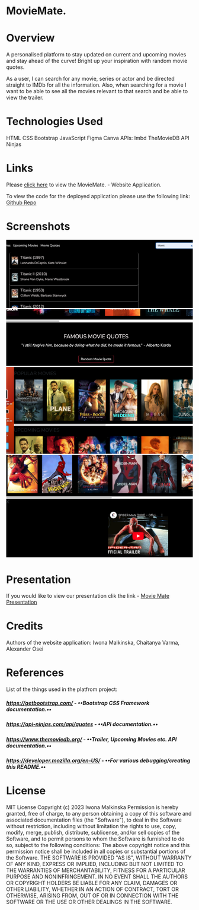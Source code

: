 # MovieMate.

# Overview
A personalised platform to stay updated on current and upcoming movies and stay ahead of the curve! 
Bright up your inspiration with random movie quotes. 


As a user, I can search for any movie, series or actor and be directed straight to IMDb for all the information. 
Also, when searching for a movie I want to be able to see all the movies relevant to that search and be able to view the trailer.

# Technologies Used

HTML
CSS
Bootstrap
JavaScript
Figma
Canva
APIs:
    Imbd
    TheMovieDB
    API Ninjas

# Links

Please [click here](https://ivonamaria.github.io/MovieMate/) to view the MovieMate. - Website Application.

To view the code for the deployed application please use the following link: [Github Repo](https://github.com/ivonamaria/MovieMate)

# Screenshots

![search bar taking you to external IMDb website](/images/Screenshot%202023-02-16%20at%2021.03.09.png)
![Movie Quotes Section](/images/Screenshot%202023-02-16%20at%2021.05.15.png)
![Popular and Upcoming Movies](/images/Screenshot%202023-02-16%20at%2021.04.54.png)
![Trailer](/images/Screenshot%202023-02-16%20at%2021.04.31.png)

# Presentation 

If you would like to view our presentation clik the link - [Movie Mate Presentation](https://www.canva.com/design/DAFatSKms9c/JENMi08SayIBL8kU_lsLaw/view?utm_content=DAFatSKms9c&utm_campaign=designshare&utm_medium=link&utm_source=publishsharelink)

# Credits 

Authors of the website application: Iwona Malkinska, Chaitanya Varma, Alexander Osei

# References

List of the things used in the platfrom project:

##### https://getbootstrap.com/ - ••Bootstrap CSS Framework documentation.••
##### https://api-ninjas.com/api/quotes - ••API documentation.•• 
##### https://www.themoviedb.org/ - ••Trailer, Upcoming Movies etc. API documentation.•• 
##### https://developer.mozilla.org/en-US/ - ••For various debugging/creating this README.••

# License

MIT License Copyright (c) 2023 Iwona Malkinska Permission is hereby granted, free of charge, to any person obtaining a copy of this software and associated documentation files (the "Software"), to deal in the Software without restriction, including without limitation the rights to use, copy, modify, merge, publish, distribute, sublicense, and/or sell copies of the Software, and to permit persons to whom the Software is furnished to do so, subject to the following conditions: The above copyright notice and this permission notice shall be included in all copies or substantial portions of the Software. THE SOFTWARE IS PROVIDED "AS IS", WITHOUT WARRANTY OF ANY KIND, EXPRESS OR IMPLIED, INCLUDING BUT NOT LIMITED TO THE WARRANTIES OF MERCHANTABILITY, FITNESS FOR A PARTICULAR PURPOSE AND NONINFRINGEMENT. IN NO EVENT SHALL THE AUTHORS OR COPYRIGHT HOLDERS BE LIABLE FOR ANY CLAIM, DAMAGES OR OTHER LIABILITY, WHETHER IN AN ACTION OF CONTRACT, TORT OR OTHERWISE, ARISING FROM, OUT OF OR IN CONNECTION WITH THE SOFTWARE OR THE USE OR OTHER DEALINGS IN THE SOFTWARE.
